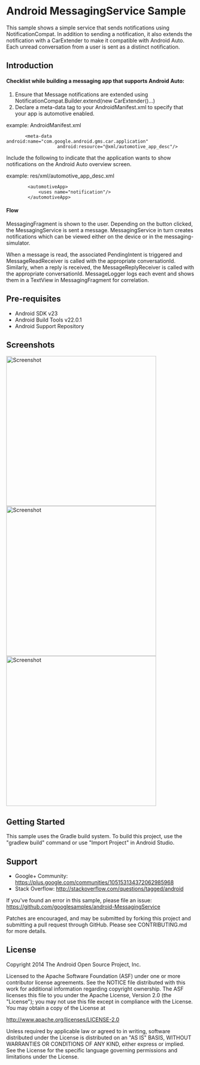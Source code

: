
Android MessagingService Sample
===================================

This sample shows a simple service that sends notifications using
NotificationCompat. In addition to sending a notification, it also extends
the notification with a CarExtender to make it compatible with Android Auto.
Each unread conversation from a user is sent as a distinct notification.

Introduction
------------

#### Checklist while building a messaging app that supports Android Auto:
1. Ensure that Message notifications are extended using
NotificationCompat.Builder.extend(new CarExtender()...)
2. Declare a meta-data tag to your AndroidManifest.xml to specify that your app
is automotive enabled.

example: AndroidManifest.xml

```
       <meta-data android:name="com.google.android.gms.car.application"
                   android:resource="@xml/automotive_app_desc"/>
```

Include the following to indicate that the application wants to show notifications on
the Android Auto overview screen.

example: res/xml/automotive\_app\_desc.xml
```
        <automotiveApp>
            <uses name="notification"/>
        </automotiveApp>
```

#### Flow
MessagingFragment is shown to the user. Depending on the button clicked, the MessagingService is
sent a message. MessagingService in turn creates notifications which can be viewed either on the
device or in the messaging-simulator.

When a message is read, the associated PendingIntent is triggered and MessageReadReceiver is called
with the appropriate conversationId. Similarly, when a reply is received, the MessageReplyReceiver
is called with the appropriate conversationId. MessageLogger logs each event and shows them in a
TextView in MessagingFragment for correlation.

Pre-requisites
--------------

- Android SDK v23
- Android Build Tools v22.0.1
- Android Support Repository

Screenshots
-------------

<img src="screenshots/1-main.png" height="400" alt="Screenshot"/> <img src="screenshots/2-onemessage.png" height="400" alt="Screenshot"/> <img src="screenshots/3-threemessages.png" height="400" alt="Screenshot"/> 

Getting Started
---------------

This sample uses the Gradle build system. To build this project, use the
"gradlew build" command or use "Import Project" in Android Studio.

Support
-------

- Google+ Community: https://plus.google.com/communities/105153134372062985968
- Stack Overflow: http://stackoverflow.com/questions/tagged/android

If you've found an error in this sample, please file an issue:
https://github.com/googlesamples/android-MessagingService

Patches are encouraged, and may be submitted by forking this project and
submitting a pull request through GitHub. Please see CONTRIBUTING.md for more details.

License
-------

Copyright 2014 The Android Open Source Project, Inc.

Licensed to the Apache Software Foundation (ASF) under one or more contributor
license agreements.  See the NOTICE file distributed with this work for
additional information regarding copyright ownership.  The ASF licenses this
file to you under the Apache License, Version 2.0 (the "License"); you may not
use this file except in compliance with the License.  You may obtain a copy of
the License at

http://www.apache.org/licenses/LICENSE-2.0

Unless required by applicable law or agreed to in writing, software
distributed under the License is distributed on an "AS IS" BASIS, WITHOUT
WARRANTIES OR CONDITIONS OF ANY KIND, either express or implied.  See the
License for the specific language governing permissions and limitations under
the License.
